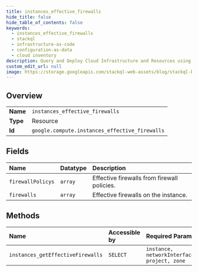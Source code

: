 ```yaml
---
title: instances_effective_firewalls
hide_title: false
hide_table_of_contents: false
keywords:
  - instances_effective_firewalls
  - stackql
  - infrastructure-as-code
  - configuration-as-data
  - cloud inventory
description: Query and Deploy Cloud Infrastructure and Resources using SQL
custom_edit_url: null
image: https://storage.googleapis.com/stackql-web-assets/blog/stackql-blog-post-featured-image.png
---
```

  
    

## Overview
<table><tbody>
<tr><td><b>Name</b></td><td><code>instances_effective_firewalls</code></td></tr>
<tr><td><b>Type</b></td><td>Resource</td></tr>
<tr><td><b>Id</b></td><td><code>google.compute.instances_effective_firewalls</code></td></tr>
</tbody></table>

## Fields
| Name | Datatype | Description |
|:-----|:---------|:------------|
| `firewallPolicys` | `array` | Effective firewalls from firewall policies. |
| `firewalls` | `array` | Effective firewalls on the instance. |
## Methods
| Name | Accessible by | Required Params |
|:-----|:--------------|:----------------|
| `instances_getEffectiveFirewalls` | `SELECT` | `instance, networkInterface, project, zone` |
